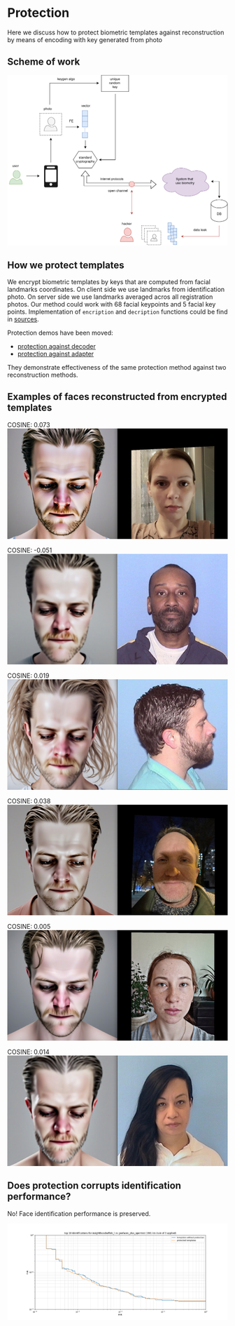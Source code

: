 # Protection

Here we discuss how to protect biometric templates against reconstruction by means of encoding with key generated from photo 

## Scheme of work

![](./figures/rbh24.png)

## How we protect templates

We encrypt biometric templates by keys that are computed from facial landmarks coordinates. On client side we use landmarks
from identification photo. On server side we use landmarks averaged acros all registration photos. Our method could work
with 68 facial keypoints and 5 facial key points. Implementation of `encription` and `decription` functions could be find in
[sources](../train_adapter_for_instantid/protection.py).

Protection demos have been moved:

 - [protection against decoder](../train_naive_decoder/protection_demo.py)
 - [protection against adapter](../train_adapter_for_instantid/protection_demo.py)

They demonstrate effectiveness of the same protection method against two reconstruction methods.  

## Examples of faces reconstructed from encrypted templates

COSINE: 0.073
![](../examples/protection/encrypted_template_reconstruction_by_adapter_HQ_4K_sample_0.jpg)

COSINE: -0.051
![](../examples/protection/encrypted_template_reconstruction_by_adapter_HQ_4K_sample_1.jpg)

COSINE: 0.019
![](../examples/protection/encrypted_template_reconstruction_by_adapter_HQ_4K_sample_2.jpg)

COSINE: 0.038
![](../examples/protection/encrypted_template_reconstruction_by_adapter_HQ_4K_sample_3.jpg)

COSINE: 0.005
![](../examples/protection/encrypted_template_reconstruction_by_adapter_HQ_4K_sample_4.jpg)

COSINE: 0.014
![](../examples/protection/encrypted_template_reconstruction_by_adapter_HQ_4K_sample_5.jpg)

## Does protection corrupts identification performance?

No! Face identification performance is preserved.

![](../train_naive_decoder/artifacts/ROC.png)
